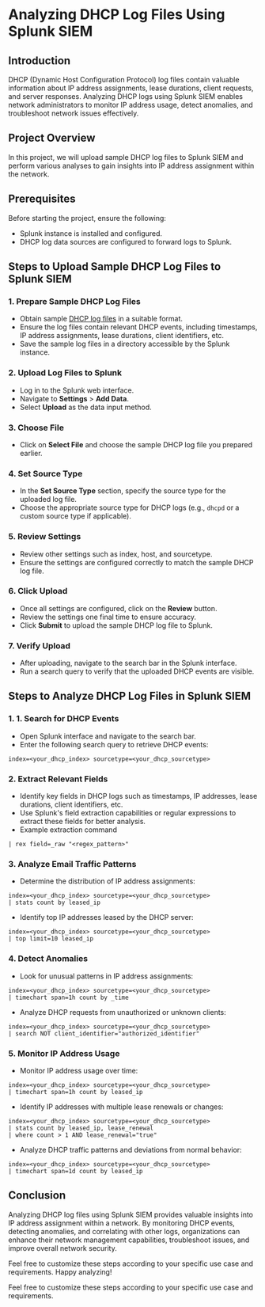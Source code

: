 # Analyzing DHCP Log Files Using Splunk SIEM

## Introduction
DHCP (Dynamic Host Configuration Protocol) log files contain valuable information about IP address assignments, lease durations, client requests, and server responses. Analyzing DHCP logs using Splunk SIEM enables network administrators to monitor IP address usage, detect anomalies, and troubleshoot network issues effectively.

## Project Overview
In this project, we will upload sample DHCP log files to Splunk SIEM and perform various analyses to gain insights into IP address assignment within the network.

## Prerequisites
Before starting the project, ensure the following:
- Splunk instance is installed and configured.
- DHCP log data sources are configured to forward logs to Splunk.

## Steps to Upload Sample DHCP Log Files to Splunk SIEM

### 1. Prepare Sample DHCP Log Files
- Obtain sample [DHCP log files](https://www.secrepo.com/maccdc2012/dhcp.log.gz) in a suitable format.
- Ensure the log files contain relevant DHCP events, including timestamps, IP address assignments, lease durations, client identifiers, etc.
- Save the sample log files in a directory accessible by the Splunk instance.

### 2. Upload Log Files to Splunk
- Log in to the Splunk web interface.
- Navigate to **Settings** > **Add Data**.
- Select **Upload** as the data input method.

### 3. Choose File
- Click on **Select File** and choose the sample DHCP log file you prepared earlier.

### 4. Set Source Type
- In the **Set Source Type** section, specify the source type for the uploaded log file.
- Choose the appropriate source type for DHCP logs (e.g., `dhcpd` or a custom source type if applicable).

### 5. Review Settings
- Review other settings such as index, host, and sourcetype.
- Ensure the settings are configured correctly to match the sample DHCP log file.

### 6. Click Upload
- Once all settings are configured, click on the **Review** button.
- Review the settings one final time to ensure accuracy.
- Click **Submit** to upload the sample DHCP log file to Splunk.

### 7. Verify Upload
- After uploading, navigate to the search bar in the Splunk interface.
- Run a search query to verify that the uploaded DHCP events are visible.

## Steps to Analyze DHCP Log Files in Splunk SIEM


### 1. 1. Search for DHCP Events
- Open Splunk interface and navigate to the search bar.
- Enter the following search query to retrieve DHCP events:
```
index=<your_dhcp_index> sourcetype=<your_dhcp_sourcetype>
```

### 2. Extract Relevant Fields
- Identify key fields in DHCP logs such as timestamps, IP addresses, lease durations, client identifiers, etc.
- Use Splunk's field extraction capabilities or regular expressions to extract these fields for better analysis.
- Example extraction command
```
| rex field=_raw "<regex_pattern>"

```

### 3. Analyze Email Traffic Patterns
- Determine the distribution of IP address assignments:
```
index=<your_dhcp_index> sourcetype=<your_dhcp_sourcetype>
| stats count by leased_ip
```
- Identify top IP addresses leased by the DHCP server:
```
index=<your_dhcp_index> sourcetype=<your_dhcp_sourcetype>
| top limit=10 leased_ip
```

### 4. Detect Anomalies
- Look for unusual patterns in IP address assignments:
```
index=<your_dhcp_index> sourcetype=<your_dhcp_sourcetype>
| timechart span=1h count by _time
```

- Analyze DHCP requests from unauthorized or unknown clients:
```
index=<your_dhcp_index> sourcetype=<your_dhcp_sourcetype>
| search NOT client_identifier="authorized_identifier"
```

### 5. Monitor IP Address Usage
- Monitor IP address usage over time:
```
index=<your_dhcp_index> sourcetype=<your_dhcp_sourcetype>
| timechart span=1h count by leased_ip
```
- Identify IP addresses with multiple lease renewals or changes:
```
index=<your_dhcp_index> sourcetype=<your_dhcp_sourcetype>
| stats count by leased_ip, lease_renewal
| where count > 1 AND lease_renewal="true"
```
- Analyze DHCP traffic patterns and deviations from normal behavior:
```
index=<your_dhcp_index> sourcetype=<your_dhcp_sourcetype>
| timechart span=1d count by leased_ip
```



## Conclusion
Analyzing DHCP log files using Splunk SIEM provides valuable insights into IP address assignment within a network. By monitoring DHCP events, detecting anomalies, and correlating with other logs, organizations can enhance their network management capabilities, troubleshoot issues, and improve overall network security.

Feel free to customize these steps according to your specific use case and requirements. Happy analyzing!

Feel free to customize these steps according to your specific use case and requirements. 

